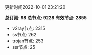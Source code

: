 更新时间2022-10-01 23:21:20

**总订阅: 98**
**总节点: 9228**
**有效节点: 2855**
- v2ray节点: 2315
- ss节点: 262
- trojan节点: 253
- ssr节点: 25
